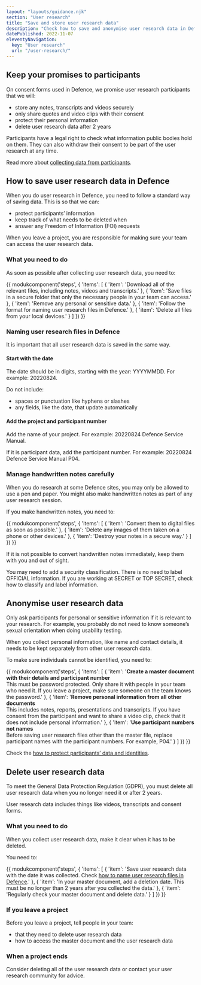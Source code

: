 ```yaml
---
layout: "layouts/guidance.njk"
section: "User research"
title: "Save and store user research data"
description: "Check how to save and anonymise user research data in Defence, including how to name and store files."
datePublished: 2022-11-07
eleventyNavigation:
  key: "User research"
  url: "/user-research/"
---
```


## Keep your promises to participants

On consent forms used in Defence, we promise user research participants that we will:

- store any notes, transcripts and videos securely
- only share quotes and video clips with their consent
- protect their personal information
- delete user research data after 2 years

Participants have a legal right to check what information public bodies hold on them. They can also withdraw their consent to be part of the user research at any time.

Read more about [collecting data from participants](/user-research/collecting-data-from-participants/).

## How to save user research data in Defence

When you do user research in Defence, you need to follow a standard way of saving data. This is so that we can:

- protect participants’ information
- keep track of what needs to be deleted when
- answer any Freedom of Information (FOI) requests

When you leave a project, you are responsible for making sure your team can access the user research data.

### What you need to do

As soon as possible after collecting user research data, you need to:

{{ modukcomponent('steps', {
  'items': [
    {
      'item': 'Download all of the relevant files, including notes, videos and transcripts.'
    },
    {
      'item': 'Save files in a secure folder that only the necessary people in your team can access.'
    },
    {
      'item': 'Remove any personal or sensitive data.'
    },
    {
      'item': 'Follow the format for naming user research files in Defence.'
    },
    {
      'item': 'Delete all files from your local devices.'
    }
  ]
}) }}

### Naming user research files in Defence

It is important that all user research data is saved in the same way. 

#### Start with the date 

The date should be in digits, starting with the year: YYYYMMDD. For example: 20220824.

Do not include:
- spaces or punctuation like hyphens or slashes
- any fields, like the date, that update automatically

#### Add the project and participant number

Add the name of your project. For example: 20220824 Defence Service Manual.

If it is participant data, add the participant number. For example: 20220824 Defence Service Manual P04.

### Manage handwritten notes carefully

When you do research at some Defence sites, you may only be allowed to use a pen and paper. You might also make handwritten notes as part of any user research session.

If you make handwritten notes, you need to:

{{ modukcomponent('steps', {
  'items': [
    {
      'item': 'Convert them to digital files as soon as possible.'
    },
    {
      'item': 'Delete any images of them taken on a phone or other devices.'
    },
    {
      'item': 'Destroy your notes in a secure way.'
    }
  ]
}) }}

If it is not possible to convert handwritten notes immediately, keep them with you and out of sight.

You may need to add a security classification. There is no need to label OFFICIAL information. If you are working at SECRET or TOP SECRET, check how to classify and label information.

## Anonymise user research data

Only ask participants for personal or sensitive information if it is relevant to your research. For example, you probably do not need to know someone’s sexual orientation when doing usability testing.

When you collect personal information, like name and contact details, it needs to be kept separately from other user research data.

To make sure individuals cannot be identified, you need to:

{{ modukcomponent('steps', {
  'items': [
    {
      'item': '<b>Create a master document with their details and participant number</b> <br> This must be password protected. Only share it with people in your team who need it. If you leave a project, make sure someone on the team knows the password.'
    },
    {
      'item': '<b>Remove personal information from all other documents</b> <br> This includes notes, reports, presentations and transcripts. If you have consent from the participant and want to share a video clip, check that it does not include personal information.'
    },
    {
      'item': '<b>Use participant numbers not names</b> <br> Before saving user research files other than the master file, replace participant names with the participant numbers. For example, P04.'
    }
  ]
}) }}

Check the [how to protect participants’ data and identities](/user-research/share-user-research-findings-correctly/).

## Delete user research data

To meet the General Data Protection Regulation (GDPR), you must delete all user research data when you no longer need it or after 2 years.

User research data includes things like videos, transcripts and consent forms.

### What you need to do

When you collect user research data, make it clear when it has to be deleted. 

You need to:

{{ modukcomponent('steps', {
  'items': [
    {
      'item': 'Save user research data with the date it was collected. Check <a href="/user-research/save-and-store-user-research-data#naming-user-research-files-in-defence">how to name user research files in Defence</a>.' 
    },
    {
      'item': 'In your master document, add a deletion date. This must be no longer than 2 years after you collected the data.'
    },
    {
      'item': 'Regularly check your master document and delete data.'
    }
  ]
}) }}

### If you leave a project

Before you leave a project, tell people in your team:

- that they need to delete user research data
- how to access the master document and the user research data


### When a project ends

Consider deleting all of the user research data or contact your user research community for advice. 





